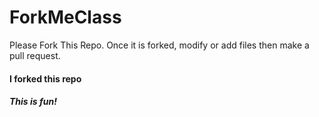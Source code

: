 # ForkMeClass
Please Fork This Repo. Once it is forked, modify or add files then make a pull request.
 
#### I forked this repo
##### This is fun!
